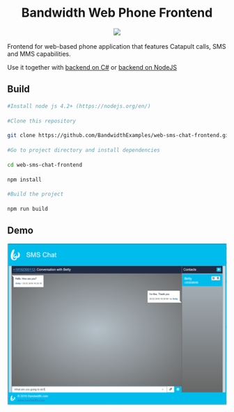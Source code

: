 <div align="center">

# Bandwidth Web Phone Frontend

<img src="https://s3.amazonaws.com/bwdemos/BW-Voice-Messaging.png" />
</div>

Frontend for web-based phone application that features Catapult calls, SMS and MMS capabilities.

Use it together with [backend on C#](https://github.com/BandwidthExamples/csharp-web-phone) or [backend on NodeJS](https://github.com/BandwidthExamples/node-web-phone)


## Build

```bash
#Install node js 4.2+ (https://nodejs.org/en/)

#Clone this repository

git clone https://github.com/BandwidthExamples/web-sms-chat-frontend.git

#Go to project directory and install dependencies

cd web-sms-chat-frontend

npm install

#Build the project

npm run build

```

## Demo

![Screen Shot](/readme_images/screenshot.png?raw=true)

